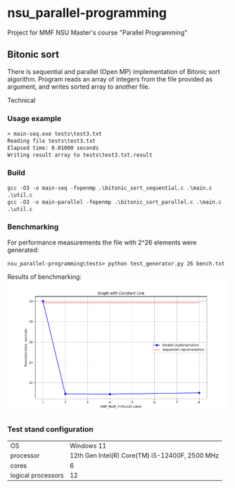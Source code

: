 # nsu_parallel-programming
Project for MMF NSU Master's course "Parallel Programming"

## Bitonic sort

There is sequential and parallel (Open MP) implementation of Bitonic sort algorithm.
Program reads an array of integers from the file provided as argument, and writes sorted array to another file.

Technical

### Usage example
```
> main-seq.exe tests\test3.txt 
Reading file tests\test3.txt
Elapsed time: 0.01000 seconds
Writing result array to tests\test3.txt.result
```

### Build

```
gcc -O3 -o main-seq -fopenmp .\bitonic_sort_sequential.c .\main.c .\util.c
gcc -O3 -o main-parallel -fopenmp .\bitonic_sort_parallel.c .\main.c .\util.c
```

### Benchmarking

For performance measurements the file with 2^26 elements were generated:
```
nsu_parallel-programming\tests> python test_generator.py 26 bench.txt
```

Results of benchmarking:
![performance](plot/performance.png)

### Test stand configuration

|  |  |
|---|---|
| OS | Windows 11 |
| processor | 12th Gen Intel(R) Core(TM) i5-12400F, 2500 MHz|
|cores | 6 |
|logical processors | 12 |

